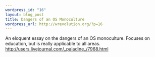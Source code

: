 ```yaml
--- 
wordpress_id: "16"
layout: blog_post
title: Dangers of an OS Monoculture
wordpress_url: http://wrevolution.org/?p=16
---
```

An eloquent essay on the dangers of an OS monoculture.  Focuses on education, but is really applicable to all areas.
<a href="http://users.livejournal.com/_paladine_/7968.html">http://users.livejournal.com/_paladine_/7968.html</a>
